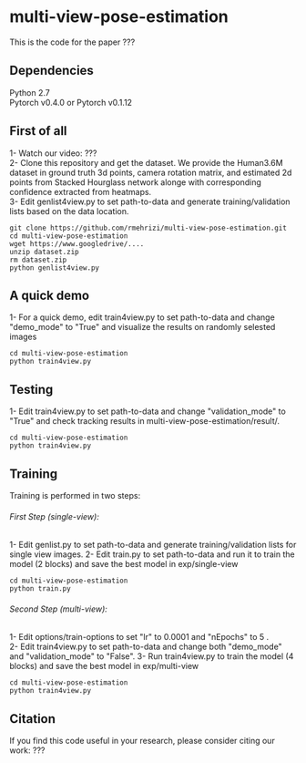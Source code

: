 # multi-view-pose-estimation
This is the code for the paper ??? <br />

## Dependencies
Python 2.7 <br />
Pytorch v0.4.0 or Pytorch v0.1.12 <br />

## First of all
1- Watch our video: ??? <br />
2- Clone this repository and get the dataset. We provide the Human3.6M dataset in ground truth 3d points, camera rotation matrix, and estimated 2d points from Stacked Hourglass network alonge with corresponding confidence extracted from heatmaps.<br />
3- Edit genlist4view.py to set path-to-data and generate training/validation lists based on the data location.
```
git clone https://github.com/rmehrizi/multi-view-pose-estimation.git
cd multi-view-pose-estimation
wget https://www.googledrive/....
unzip dataset.zip
rm dataset.zip
python genlist4view.py
```

## A quick demo
1- For a quick demo, edit train4view.py to set path-to-data and change "demo_mode" to "True" and visualize the results on randomly selested images <br />
```
cd multi-view-pose-estimation
python train4view.py
```

## Testing
1- Edit train4view.py to set path-to-data and change "validation_mode" to "True" and check tracking results in multi-view-pose-estimation/result/. <br />
```
cd multi-view-pose-estimation
python train4view.py
```

## Training 
Training is performed in two steps: <br />
###### First Step (single-view):
1- Edit genlist.py to set path-to-data and generate training/validation lists for single view images. 
2- Edit train.py to set path-to-data and run it to train the model (2 blocks) and save the best model in exp/single-view <br />
```
cd multi-view-pose-estimation
python train.py
```
###### Second Step (multi-view):
1- Edit options/train-options to set "lr" to 0.0001 and "nEpochs" to 5 . <br />
2- Edit train4view.py to set path-to-data and change both "demo_mode" and "validation_mode" to "False".
3- Run train4view.py to train the model (4 blocks) and save the best model in exp/multi-view <br />
```
cd multi-view-pose-estimation
python train4view.py
```

## Citation
If you find this code useful in your research, please consider citing our work: ???

